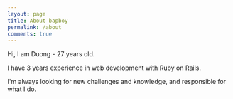 ```yaml
---
layout: page
title: About bapboy
permalink: /about
comments: true
---
```


<div class="row justify-content-between">
<div class="col-md-8 pr-5">
  <p>Hi, I am Duong - 27 years old.</p>
  <p>I have 3 years experience in web development with Ruby on Rails.</p>
  <p>I'm always looking for new challenges and knowledge, and responsible for what I do.</p>
</div>
</div>
